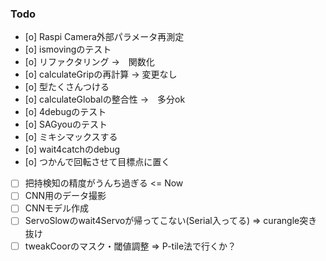 ### Todo
- [o] Raspi Camera外部パラメータ再測定
- [o] ismovingのテスト
- [o] リファクタリング ->　関数化
- [o] calculateGripの再計算 -> 変更なし
- [o] 型たくさんつける
- [o] calculateGlobalの整合性 ->　多分ok
- [o] 4debugのテスト
- [o] SAGyouのテスト
- [o] ミキシマックスする
- [o] wait4catchのdebug
- [o] つかんで回転させて目標点に置く 
- [ ] 把持検知の精度がうんち過ぎる <= Now
- [ ] CNN用のデータ撮影
- [ ] CNNモデル作成
- [ ] ServoSlowのwait4Servoが帰ってこない(Serial入ってる) => curangle突き抜け
- [ ] tweakCoorのマスク・閾値調整 => P-tile法で行くか？